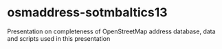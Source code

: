 osmaddress-sotmbaltics13
========================

Presentation on completeness of OpenStreetMap address database, data and scripts used in this presentation
